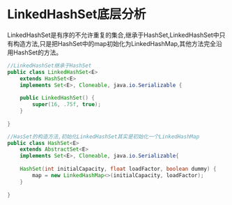 # LinkedHashSet底层分析

LinkedHashSet是有序的不允许重复的集合,继承于HashSet,LinkedHashSet中只有构造方法,只是把HashSet中的map初始化为LinkedHashMap,其他方法完全沿用HashSet的方法。

```java
//LinkedHashSet继承于HashSet
public class LinkedHashSet<E>
    extends HashSet<E>
    implements Set<E>, Cloneable, java.io.Serializable {
    
    public LinkedHashSet() {
        super(16, .75f, true);
    }
    
}

//HasSet的构造方法,初始化LinkedHashSet其实是初始化一个LinkedHashMap
public class HashSet<E>
    extends AbstractSet<E>
    implements Set<E>, Cloneable, java.io.Serializable{
    
    HashSet(int initialCapacity, float loadFactor, boolean dummy) {
        map = new LinkedHashMap<>(initialCapacity, loadFactor);
    }
    
}
```